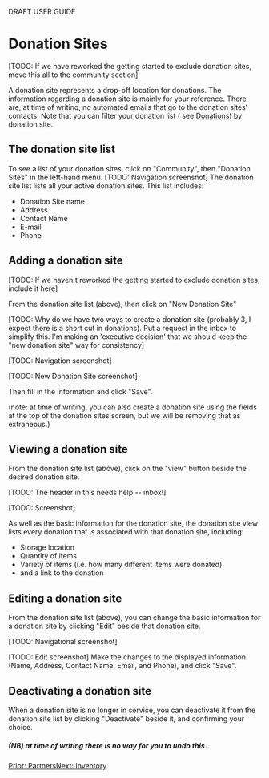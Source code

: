 DRAFT USER GUIDE
# Donation Sites
[TODO:  If we have reworked the getting started to exclude donation sites,  move this all to the community section]

A donation site represents a drop-off location for donations.
The information regarding a donation site is mainly for your reference.  There are, at time of writing, no automated emails that go to the donation sites' contacts.
Note that you can filter your donation list ( see [Donations](essentials_donations.md)) by donation site.

## The donation site list
To see a list of your donation sites, click on "Community", then "Donation Sites" in the left-hand menu.
[TODO: Navigation screenshot]
The donation site list lists all your active donation sites.  This list includes:
- Donation Site name
- Address
- Contact Name
- E-mail
- Phone
## Adding a donation site
[TODO:  If we haven't reworked the getting started to exclude donation sites, include it here]

From the donation site list (above), then click on "New Donation Site" 

[TODO:  Why do we have two ways to create a donation site (probably 3, I expect there is a short cut in donations).  Put a request in the inbox to simplify this.  I'm making an 'executive decision' that we should keep the "new donation site" way for consistency]

[TODO: Navigation screenshot]

[TODO: New Donation Site screenshot]

Then fill in the information and click "Save".

(note: at time of writing, you can also create a donation site using the fields at the top of the donation sites screen, but we will be removing that as extraneous.)

## Viewing a donation site
From the donation site list (above),  click on the "view" button beside the desired donation site.  

[TODO:  The header in this needs help -- inbox!]

[TODO:  Screenshot]

As well as the basic information for the donation site,  the donation site view lists every donation that is associated with that donation site, including:
- Storage location
- Quantity of items
- Variety of items (i.e. how many different items were donated)
- and a link to the donation

## Editing a donation site
From the donation site list (above), you can change the basic information for a donation site by clicking "Edit" beside that donation site.

[TODO: Navigational screenshot]

[TODO: Edit screenshot]
Make the changes to the displayed information (Name, Address, Contact Name, Email, and Phone), and click "Save".

## Deactivating a donation site
When a donation site is no longer in service, you can deactivate it from the donation site list by clicking "Deactivate" beside it, and confirming your choice.

##### (NB) at time of writing there is no way for you to undo this.

[Prior: Partners](getting_started_partners.md)[Next: Inventory](getting_started_inventory.md)
